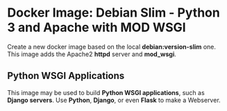 Docker Image: Debian Slim - Python 3 and Apache with MOD WSGI
=============================================================

Create a new docker image based on the local **debian:version-slim** one.
This image adds the Apache2 **httpd** server and **mod_wsgi**.

Python WSGI Applications
------------------------

This image may be used to build **Python WSGI applications**, such as **Django servers**.
Use **Python**, **Django**, or even **Flask** to make a Webserver.

